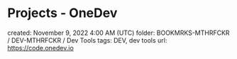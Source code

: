 # Projects - OneDev

created: November 9, 2022 4:00 AM (UTC)
folder: BOOKMRKS-MTHRFCKR / DEV-MTHRFCKR / Dev Tools
tags: DEV, dev tools
url: https://code.onedev.io